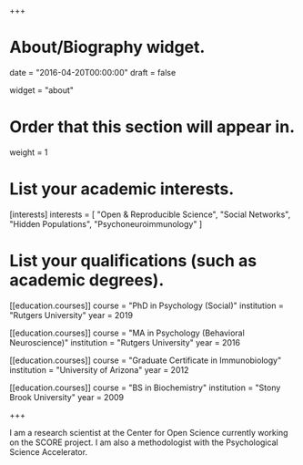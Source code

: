 +++
# About/Biography widget.

date = "2016-04-20T00:00:00"
draft = false

widget = "about"

# Order that this section will appear in.
weight = 1

# List your academic interests.
[interests]
  interests = [
    "Open & Reproducible Science",
    "Social Networks",
    "Hidden Populations",
    "Psychoneuroimmunology"
  ]

# List your qualifications (such as academic degrees).

[[education.courses]]
  course = "PhD in Psychology (Social)"
  institution = "Rutgers University"
  year = 2019

[[education.courses]]
  course = "MA in Psychology (Behavioral Neuroscience)"
  institution = "Rutgers University"
  year = 2016

[[education.courses]]
  course = "Graduate Certificate in Immunobiology"
  institution = "University of Arizona"
  year = 2012

[[education.courses]]
  course = "BS in Biochemistry"
  institution = "Stony Brook University"
  year = 2009
 
+++

I am a research scientist at the Center for Open Science currently working on the SCORE project.  I am also a methodologist with the Psychological Science Accelerator.